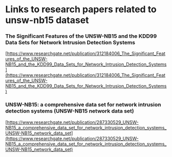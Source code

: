 # Links to research papers related to unsw-nb15 dataset

### The Significant Features of the UNSW-NB15 and the KDD99 Data Sets for Network Intrusion Detection Systems 
[https://www.researchgate.net/publication/312184006_The_Significant_Features_of_the_UNSW-NB15_and_the_KDD99_Data_Sets_for_Network_Intrusion_Detection_Systems](https://www.researchgate.net/publication/312184006_The_Significant_Features_of_the_UNSW-NB15_and_the_KDD99_Data_Sets_for_Network_Intrusion_Detection_Systems)

### UNSW-NB15: a comprehensive data set for network intrusion detection systems (UNSW-NB15 network data set)
[https://www.researchgate.net/publication/287330529_UNSW-NB15_a_comprehensive_data_set_for_network_intrusion_detection_systems_UNSW-NB15_network_data_set](https://www.researchgate.net/publication/287330529_UNSW-NB15_a_comprehensive_data_set_for_network_intrusion_detection_systems_UNSW-NB15_network_data_set)




